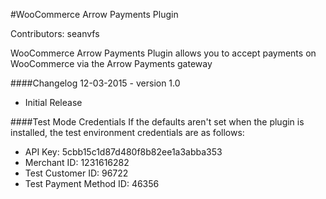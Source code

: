 #WooCommerce Arrow Payments Plugin

Contributors: seanvfs

WooCommerce Arrow Payments Plugin allows you to accept payments on WooCommerce via the Arrow Payments gateway

####Changelog
12-03-2015 - version 1.0
* Initial Release

####Test Mode Credentials
If the defaults aren't set when the plugin is installed, the test environment credentials are as follows:
* API Key: 5cbb15c1d87d480f8b82ee1a3abba353
* Merchant ID: 1231616282
* Test Customer ID: 96722
* Test Payment Method ID: 46356